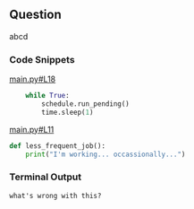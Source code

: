 
## Question 
abcd

### Code Snippets

[main.py#L18](main.py#L18)	
````python
    while True:
        schedule.run_pending()
        time.sleep(1)

````

[main.py#L11](main.py#L11)	
````python
def less_frequent_job():
    print("I'm working... occassionally...")

````

### Terminal Output
````
what's wrong with this?
````
	